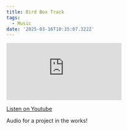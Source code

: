```yaml
---
title: Bird Box Track
tags:
  - Music
date: '2025-03-16T10:35:07.322Z'
---
```


<iframe src="https://www.youtube-nocookie.com/embed/BZCout57Ctg?modestbranding=1&showinfo=0&rel=0" title="YouTube video player" frameborder="0" allow="accelerometer; autoplay; encrypted-media; gyroscope; picture-in-picture;" allowfullscreen className="youtube_video"></iframe>

[Listen on Youtube](https://youtu.be/BZCout57Ctg)

Audio for a project in the works!
